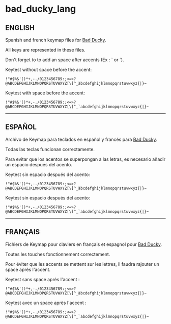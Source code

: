 # bad_ducky_lang

## ENGLISH

Spanish and french keymap files for [Bad Ducky](https://github.com/mharjac/bad_ducky).

All keys are represented in these files.

Don't forget to to add an space after accents (Ex : ` or ´).

Keytest without space before the accent:
```
!"#$%&'()*+,-./0123456789:;<=>?@ABCDEFGHIJKLMNOPQRSTUVWXYZ[\]^_àbcdefghijklmnopqrstuvwxyz{|}~
```
Keytest with space before the accent:
```
!"#$%&'()*+,-./0123456789:;<=>?@ABCDEFGHIJKLMNOPQRSTUVWXYZ[\]^_`abcdefghijklmnopqrstuvwxyz{|}~
```

--------------------------------------------------

## ESPAÑOL

Archivo de Keymap para teclados en español y francés para [Bad Ducky](https://github.com/mharjac/bad_ducky).

Todas las teclas funcionan correctamente.

Para evitar que los acentos se superpongan a las letras, es necesario añadir un espacio después del acento.

Keytest sin espacio después del acento:
```
!"#$%&'()*+,-./0123456789:;<=>?@ABCDEFGHIJKLMNOPQRSTUVWXYZ[\]^_àbcdefghijklmnopqrstuvwxyz{|}~
```
Keytest sin espacio después del acento:
```
!"#$%&'()*+,-./0123456789:;<=>?@ABCDEFGHIJKLMNOPQRSTUVWXYZ[\]^_`abcdefghijklmnopqrstuvwxyz{|}~
```

--------------------------------------------------

## FRANÇAIS

Fichiers de Keymap pour claviers en français et espagnol pour [Bad Ducky](https://github.com/mharjac/bad_ducky).

Toutes les touches fonctionnement correctement.

Pour éviter que les accents se mettent sur les lettres, il faudra rajouter un space après l'accent.

Keytest sans space après l'accent :
```
!"#$%&'()*+,-./0123456789:;<=>?@ABCDEFGHIJKLMNOPQRSTUVWXYZ[\]^_àbcdefghijklmnopqrstuvwxyz{|}~
```
Keytest avec un space après l'accent :
```
!"#$%&'()*+,-./0123456789:;<=>?@ABCDEFGHIJKLMNOPQRSTUVWXYZ[\]^_`abcdefghijklmnopqrstuvwxyz{|}~
```
